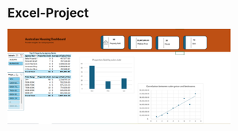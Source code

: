 # Excel-Project


![image alt](https://github.com/Sujan17-dulal/Excel-Project/blob/main/Australian%20Housing%20Dashboard%20image.png)
